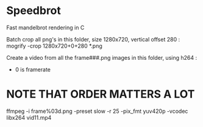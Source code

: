Speedbrot
=========

Fast mandelbrot rendering in C

Batch crop all png's in this folder, size 1280x720, vertical offset 280 :
mogrify -crop 1280x720+0+280 *.png

Create a video from all the frame###.png images in this folder, using h264 :
 - 0 is framerate
# NOTE THAT ORDER MATTERS A LOT
ffmpeg -i frame%03d.png -preset slow -r 25 -pix_fmt yuv420p -vcodec libx264 vid11.mp4